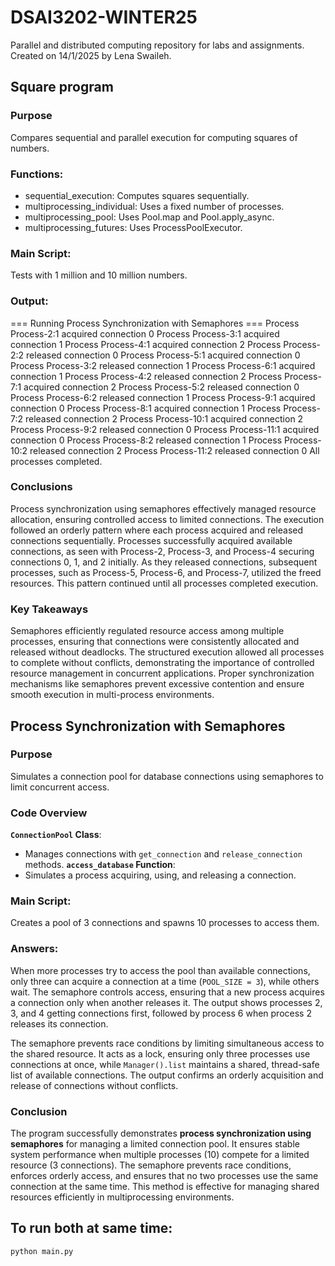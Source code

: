 # DSAI3202-WINTER25
Parallel and distributed computing repository for labs and assignments. Created on 14/1/2025 by Lena Swaileh.

## Square program

### **Purpose**
Compares sequential and parallel execution for computing squares of numbers.

### **Functions:**
- sequential_execution: Computes squares sequentially.
- multiprocessing_individual: Uses a fixed number of processes.
- multiprocessing_pool: Uses Pool.map and Pool.apply_async.
- multiprocessing_futures: Uses ProcessPoolExecutor.

### **Main Script:**
Tests with 1 million and 10 million numbers.

### **Output:**
=== Running Process Synchronization with Semaphores ===
Process Process-2:1 acquired connection 0
Process Process-3:1 acquired connection 1
Process Process-4:1 acquired connection 2
Process Process-2:2 released connection 0
Process Process-5:1 acquired connection 0
Process Process-3:2 released connection 1
Process Process-6:1 acquired connection 1
Process Process-4:2 released connection 2
Process Process-7:1 acquired connection 2
Process Process-5:2 released connection 0
Process Process-6:2 released connection 1
Process Process-9:1 acquired connection 0
Process Process-8:1 acquired connection 1
Process Process-7:2 released connection 2
Process Process-10:1 acquired connection 2
Process Process-9:2 released connection 0
Process Process-11:1 acquired connection 0
Process Process-8:2 released connection 1
Process Process-10:2 released connection 2
Process Process-11:2 released connection 0
All processes completed.

### **Conclusions**  
Process synchronization using semaphores effectively managed resource allocation, ensuring controlled access to limited connections. The execution followed an orderly pattern where each process acquired and released connections sequentially. Processes successfully acquired available connections, as seen with Process-2, Process-3, and Process-4 securing connections 0, 1, and 2 initially. As they released connections, subsequent processes, such as Process-5, Process-6, and Process-7, utilized the freed resources. This pattern continued until all processes completed execution.  

### **Key Takeaways**  
Semaphores efficiently regulated resource access among multiple processes, ensuring that connections were consistently allocated and released without deadlocks. The structured execution allowed all processes to complete without conflicts, demonstrating the importance of controlled resource management in concurrent applications. Proper synchronization mechanisms like semaphores prevent excessive contention and ensure smooth execution in multi-process environments.


## Process Synchronization with Semaphores 

### **Purpose**
Simulates a connection pool for database connections using semaphores to limit concurrent access.

### **Code Overview**
**`ConnectionPool` Class**:
  - Manages connections with `get_connection` and `release_connection` methods.
**`access_database` Function**:
  - Simulates a process acquiring, using, and releasing a connection.
    
### **Main Script**:
Creates a pool of 3 connections and spawns 10 processes to access them.

### **Answers:**  
When more processes try to access the pool than available connections, only three can acquire a connection at a time (`POOL_SIZE = 3`), while others wait. The semaphore controls access, ensuring that a new process acquires a connection only when another releases it. The output shows processes 2, 3, and 4 getting connections first, followed by process 6 when process 2 releases its connection.  

The semaphore prevents race conditions by limiting simultaneous access to the shared resource. It acts as a lock, ensuring only three processes use connections at once, while `Manager().list` maintains a shared, thread-safe list of available connections. The output confirms an orderly acquisition and release of connections without conflicts.  

### **Conclusion**  
The program successfully demonstrates **process synchronization using semaphores** for managing a limited connection pool. It ensures stable system performance when multiple processes (10) compete for a limited resource (3 connections). The semaphore prevents race conditions, enforces orderly access, and ensures that no two processes use the same connection at the same time. This method is effective for managing shared resources efficiently in multiprocessing environments.


## To run both at same time: 
`python main.py`
